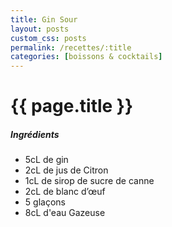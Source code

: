 ```yaml
---
title: Gin Sour
layout: posts
custom_css: posts
permalink: /recettes/:title
categories: [boissons & cocktails]
---
```


# {{ page.title }}

##### Ingrédients

- 5cL de gin
- 2cL de jus de Citron
- 1cL de sirop de sucre de canne
- 2cL de blanc d’œuf
- 5 glaçons
- 8cL d'eau Gazeuse